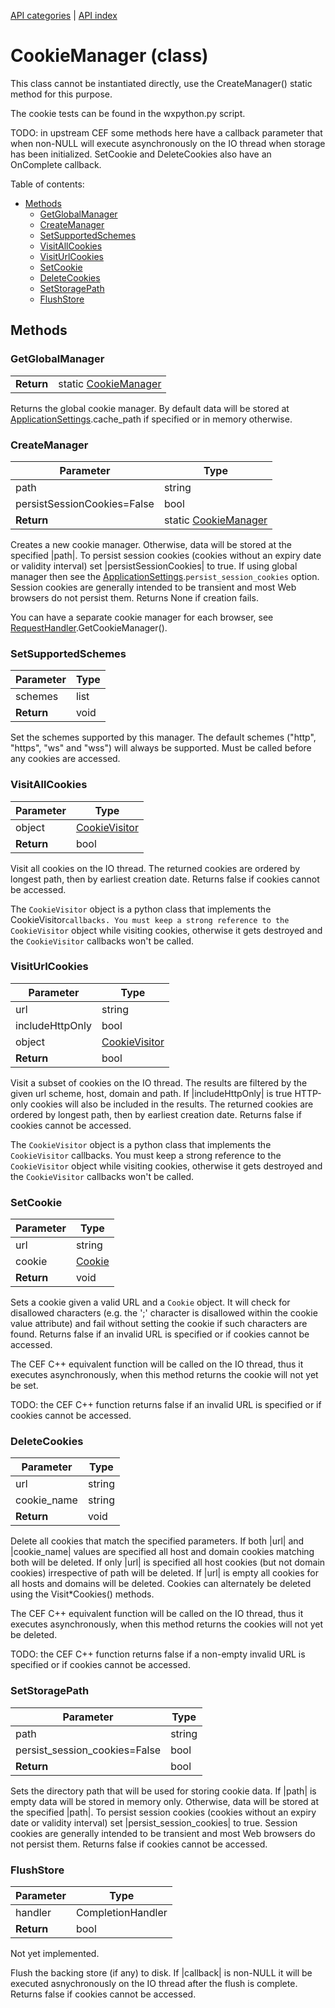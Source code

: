 [API categories](API-categories.md) | [API index](API-index.md)


# CookieManager (class)

This class cannot be instantiated directly, use the CreateManager()
static method for this purpose.

The cookie tests can be found in the wxpython.py script.

TODO: in upstream CEF some methods here have a callback parameter
that when non-NULL will execute asynchronously on the IO thread
when storage has been initialized. SetCookie and DeleteCookies
also have an OnComplete callback.


Table of contents:
* [Methods](#methods)
  * [GetGlobalManager](#getglobalmanager)
  * [CreateManager](#createmanager)
  * [SetSupportedSchemes](#setsupportedschemes)
  * [VisitAllCookies](#visitallcookies)
  * [VisitUrlCookies](#visiturlcookies)
  * [SetCookie](#setcookie)
  * [DeleteCookies](#deletecookies)
  * [SetStoragePath](#setstoragepath)
  * [FlushStore](#flushstore)


## Methods


### GetGlobalManager

| | |
| --- | --- |
| __Return__ | static [CookieManager](CookieManager.md) |

Returns the global cookie manager. By default data will be stored at
[ApplicationSettings](ApplicationSettings.md).cache_path if specified or in memory otherwise.


### CreateManager

| Parameter | Type |
| --- | --- |
| path | string |
| persistSessionCookies=False | bool |
| __Return__ | static [CookieManager](CookieManager.md) |

Creates a new cookie manager. Otherwise, data will be stored at the
specified |path|. To persist session cookies (cookies without an expiry
date or validity interval) set |persistSessionCookies|
to true. If using global manager then see the [ApplicationSettings](ApplicationSettings.md).`persist_session_cookies`
option. Session cookies are generally intended to be transient and most
Web browsers do not persist them. Returns None if creation fails.

You can have a separate cookie manager for each browser,
see [RequestHandler](RequestHandler.md).GetCookieManager().


### SetSupportedSchemes

| Parameter | Type |
| --- | --- |
| schemes | list |
| __Return__ | void |

Set the schemes supported by this manager. The default schemes ("http",
"https", "ws" and "wss") will always be supported. Must be called before
any cookies are accessed.


### VisitAllCookies

| Parameter | Type |
| --- | --- |
| object | [CookieVisitor](CookieVisitor.md) |
| __Return__ | bool |

Visit all cookies on the IO thread. The returned cookies are ordered by
longest path, then by earliest creation date. Returns false if cookies
cannot be accessed.

The `CookieVisitor` object is a python class that implements the
CookieVisitor`callbacks. You must keep a strong reference to the
CookieVisitor` object while visiting cookies, otherwise it gets
destroyed and the `CookieVisitor` callbacks won't be called.


### VisitUrlCookies

| Parameter | Type |
| --- | --- |
| url | string |
| includeHttpOnly | bool |
| object | [CookieVisitor](CookieVisitor.md) |
| __Return__ | bool |

Visit a subset of cookies on the IO thread. The results are filtered by the
given url scheme, host, domain and path. If |includeHttpOnly| is true
HTTP-only cookies will also be included in the results. The returned
cookies are ordered by longest path, then by earliest creation date.
Returns false if cookies cannot be accessed.

The `CookieVisitor` object is a python class that implements the
`CookieVisitor` callbacks. You must keep a strong reference to the
`CookieVisitor` object while visiting cookies, otherwise it gets destroyed
and the `CookieVisitor` callbacks won't be called.


### SetCookie

| Parameter | Type |
| --- | --- |
| url | string |
| cookie | [Cookie](Cookie.md) |
| __Return__ | void |

Sets a cookie given a valid URL and a `Cookie` object.
It will check for disallowed characters (e.g. the ';' character is disallowed
within the cookie value attribute) and fail without setting the cookie if
such characters are found. Returns
false if an invalid URL is specified or if cookies cannot be accessed.

The CEF C++ equivalent function will be called on the IO thread, thus
it executes asynchronously, when this method returns the cookie will
not yet be set.

TODO: the CEF C++ function returns false if an invalid URL
is specified or if cookies cannot be accessed.


### DeleteCookies

| Parameter | Type |
| --- | --- |
| url | string |
| cookie_name | string |
| __Return__ | void |

Delete all cookies that match the specified parameters. If both |url| and
|cookie_name| values are specified all host and domain cookies matching
both will be deleted. If only |url| is specified all host cookies (but not
domain cookies) irrespective of path will be deleted. If |url| is empty all
cookies for all hosts and domains will be deleted.
Cookies can alternately be deleted using the Visit*Cookies() methods.

The CEF C++ equivalent function will be called on the IO thread,
thus it executes asynchronously, when this method returns the cookies
will not yet be deleted.

TODO: the CEF C++ function returns false if a non-empty invalid URL is
specified or if cookies cannot be accessed.


### SetStoragePath

| Parameter | Type |
| --- | --- |
| path | string |
| persist_session_cookies=False | bool |
| __Return__ | bool |

Sets the directory path that will be used for storing cookie data. If
|path| is empty data will be stored in memory only. Otherwise, data will be
stored at the specified |path|. To persist session cookies (cookies without
an expiry date or validity interval) set |persist_session_cookies| to true.
Session cookies are generally intended to be transient and most Web
browsers do not persist them. Returns false if cookies cannot be accessed.


### FlushStore

| Parameter | Type |
| --- | --- |
| handler | CompletionHandler |
| __Return__ | bool |

Not yet implemented.

Flush the backing store (if any) to disk. If |callback| is non-NULL it will
be executed asnychronously on the IO thread after the flush is complete.
Returns false if cookies cannot be accessed.
